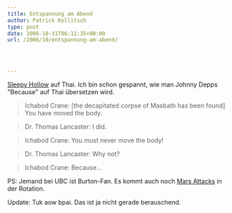 ```yaml
---
title: Entspannung am Abend
author: Patrick Kollitsch
type: post
date: 2006-10-31T06:12:35+00:00
url: /2006/10/entspannung-am-abend/




---
```

[Sleepy Hollow][1] auf Thai. Ich bin schon gespannt, wie man Johnny Depps "Because" auf Thai übersetzen wird.

> Ichabod Crane: [the decapitated corpse of Masbath has been found] You have moved the body.
  
> Dr. Thomas Lancaster: I did.
  
> Ichabod Crane: You must never move the body!
  
> Dr. Thomas Lancaster: Why not?
  
> Ichabod Crane: Because... 

PS: Jemand bei <span class="caps">UBC</span> ist Burton-Fan. Es kommt auch noch [Mars Attacks][2] in der Rotation. 

Update: Tuk aow bpai. Das ist ja nicht gerade berauschend.

 [1]: http://imdb.com/title/tt0162661/
 [2]: http://imdb.com/title/tt0116996/
